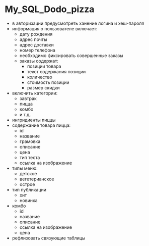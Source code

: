 # My_SQL_Dodo_pizza
* в авторизации предусмотреть ханение логина и хеш-пароля
* информация о пользователе включает:
  *  дату рождения
  *  адрес почты
  *  адрес доставки
  *  номер телефона
  * необходимо фиксировать совершенные заказы
  * заказы содержат:
    * позиции товара
    * текст содержания позиции
    * количество
    * стоимость позиции
    * размер скидки
* включить категории:
  * завтрак
  * пицца
  * комбо
  * и т.д.
* ингридиенты пиццы
* содержание товара пицца:
  * id
  * название
  * грамовка
  * описание
  * цена
  * тип теста
  * ссылка на изображение
* типы меню:
  * детское
  * вегетерианское
  * острое
* тип публикации
  * хит
  * новинка
* комбо
  * id
  * название
  * описание
  * ссылка на изображение
  * цена
* рефлизовать связующие таблицы
